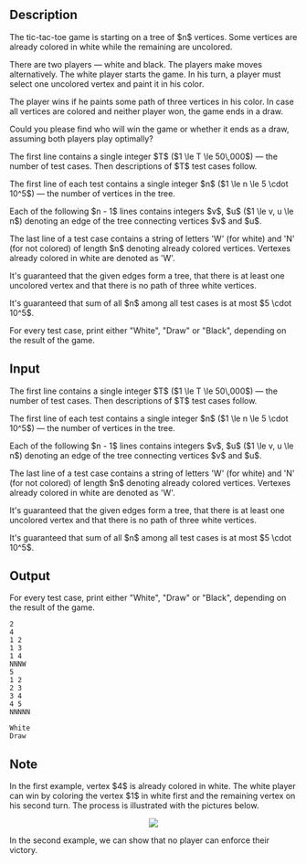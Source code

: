 ## Description

<div><p>The tic-tac-toe game is starting on a tree of $n$ vertices. Some vertices are already colored in white while the remaining are uncolored.</p><p>There are two players&nbsp;— white and black. The players make moves alternatively. The white player starts the game. In his turn, a player must select one uncolored vertex and paint it in his color.</p><p>The player wins if he paints some path of three vertices in his color. In case all vertices are colored and neither player won, the game ends in a draw.</p><p>Could you please find who will win the game or whether it ends as a draw, assuming both players play optimally? </p></div><div class="input-specification"><p>The first line contains a single integer $T$ ($1 \le T \le 50\,000$)&nbsp;— the number of test cases. Then descriptions of $T$ test cases follow.</p><p>The first line of each test contains a single integer $n$ ($1 \le n \le 5 \cdot 10^5$)&nbsp;— the number of vertices in the tree.</p><p>Each of the following $n - 1$ lines contains integers $v$, $u$ ($1 \le v, u \le n$) denoting an edge of the tree connecting vertices $v$ and $u$.</p><p>The last line of a test case contains a string of letters '<span class="tex-font-style-tt">W</span>' (for white) and '<span class="tex-font-style-tt">N</span>' (for not colored) of length $n$ denoting already colored vertices. Vertexes already colored in white are denoted as '<span class="tex-font-style-tt">W</span>'.</p><p>It's guaranteed that the given edges form a tree, that there is at least one uncolored vertex and that there is no path of three white vertices.</p><p>It's guaranteed that sum of all $n$ among all test cases is at most $5 \cdot 10^5$.</p></div><div class="output-specification"><p>For every test case, print either "<span class="tex-font-style-tt">White</span>", "<span class="tex-font-style-tt">Draw</span>" or "<span class="tex-font-style-tt">Black</span>", depending on the result of the game.</p></div>

## Input

<p>The first line contains a single integer $T$ ($1 \le T \le 50\,000$)&nbsp;— the number of test cases. Then descriptions of $T$ test cases follow.</p><p>The first line of each test contains a single integer $n$ ($1 \le n \le 5 \cdot 10^5$)&nbsp;— the number of vertices in the tree.</p><p>Each of the following $n - 1$ lines contains integers $v$, $u$ ($1 \le v, u \le n$) denoting an edge of the tree connecting vertices $v$ and $u$.</p><p>The last line of a test case contains a string of letters '<span class="tex-font-style-tt">W</span>' (for white) and '<span class="tex-font-style-tt">N</span>' (for not colored) of length $n$ denoting already colored vertices. Vertexes already colored in white are denoted as '<span class="tex-font-style-tt">W</span>'.</p><p>It's guaranteed that the given edges form a tree, that there is at least one uncolored vertex and that there is no path of three white vertices.</p><p>It's guaranteed that sum of all $n$ among all test cases is at most $5 \cdot 10^5$.</p>

## Output

<p>For every test case, print either "<span class="tex-font-style-tt">White</span>", "<span class="tex-font-style-tt">Draw</span>" or "<span class="tex-font-style-tt">Black</span>", depending on the result of the game.</p>





```input1
2
4
1 2
1 3
1 4
NNNW
5
1 2
2 3
3 4
4 5
NNNNN
```




```output1
White
Draw
```



## Note

<p>In the first example, vertex $4$ is already colored in white. The white player can win by coloring the vertex $1$ in white first and the remaining vertex on his second turn. The process is illustrated with the pictures below.</p><center> <img class="tex-graphics" src="file://INvGCL4Y.png" style="max-width: 100.0%;max-height: 100.0%;"> </center><p>In the second example, we can show that no player can enforce their victory.</p>
